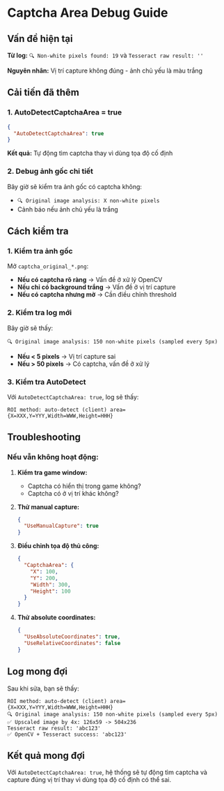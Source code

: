 # Captcha Area Debug Guide

## Vấn đề hiện tại

**Từ log:** `🔍 Non-white pixels found: 19` và `Tesseract raw result: ''`

**Nguyên nhân:** Vị trí capture không đúng - ảnh chủ yếu là màu trắng

## Cải tiến đã thêm

### 1. **AutoDetectCaptchaArea = true**
```json
{
  "AutoDetectCaptchaArea": true
}
```

**Kết quả:** Tự động tìm captcha thay vì dùng tọa độ cố định

### 2. **Debug ảnh gốc chi tiết**
Bây giờ sẽ kiểm tra ảnh gốc có captcha không:
- `🔍 Original image analysis: X non-white pixels`
- Cảnh báo nếu ảnh chủ yếu là trắng

## Cách kiểm tra

### 1. **Kiểm tra ảnh gốc**
Mở `captcha_original_*.png`:
- **Nếu có captcha rõ ràng** → Vấn đề ở xử lý OpenCV
- **Nếu chỉ có background trắng** → Vấn đề ở vị trí capture
- **Nếu có captcha nhưng mờ** → Cần điều chỉnh threshold

### 2. **Kiểm tra log mới**
Bây giờ sẽ thấy:
```
🔍 Original image analysis: 150 non-white pixels (sampled every 5px)
```
- **Nếu < 5 pixels** → Vị trí capture sai
- **Nếu > 50 pixels** → Có captcha, vấn đề ở xử lý

### 3. **Kiểm tra AutoDetect**
Với `AutoDetectCaptchaArea: true`, log sẽ thấy:
```
ROI method: auto-detect (client) area={X=XXX,Y=YYY,Width=WWW,Height=HHH}
```

## Troubleshooting

### Nếu vẫn không hoạt động:

1. **Kiểm tra game window:**
   - Captcha có hiển thị trong game không?
   - Captcha có ở vị trí khác không?

2. **Thử manual capture:**
   ```json
   {
     "UseManualCapture": true
   }
   ```

3. **Điều chỉnh tọa độ thủ công:**
   ```json
   {
     "CaptchaArea": {
       "X": 100,
       "Y": 200,
       "Width": 300,
       "Height": 100
     }
   }
   ```

4. **Thử absolute coordinates:**
   ```json
   {
     "UseAbsoluteCoordinates": true,
     "UseRelativeCoordinates": false
   }
   ```

## Log mong đợi

Sau khi sửa, bạn sẽ thấy:
```
ROI method: auto-detect (client) area={X=XXX,Y=YYY,Width=WWW,Height=HHH}
🔍 Original image analysis: 150 non-white pixels (sampled every 5px)
✅ Upscaled image by 4x: 126x59 -> 504x236
Tesseract raw result: 'abc123'
✅ OpenCV + Tesseract success: 'abc123'
```

## Kết quả mong đợi

Với `AutoDetectCaptchaArea: true`, hệ thống sẽ tự động tìm captcha và capture đúng vị trí thay vì dùng tọa độ cố định có thể sai.

